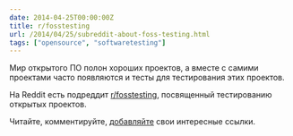```yaml
---
date: 2014-04-25T00:00:00Z
title: r/fosstesting
url: /2014/04/25/subreddit-about-foss-testing.html
tags: ["opensource", "softwaretesting"]
---
```


Мир открытого ПО полон хороших проектов, а вместе с самими проектами
часто появляются и тесты для тестирования этих проектов.

На Reddit есть подреддит [r/fosstesting](https://www.reddit.com/r/fosstesting/),
посвященный тестированию открытых проектов.

Читайте, комментируйте, [добавляйте](https://www.reddit.com/r/fosstesting/submit)
свои интересные ссылки.
